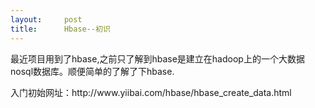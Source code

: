 ```yaml
---
layout:     post
title:      Hbase--初识
---
```

<div id="article_content" class="article_content clearfix csdn-tracking-statistics" data-pid="blog" data-mod="popu_307" data-dsm="post">
								            <link rel="stylesheet" href="https://csdnimg.cn/release/phoenix/template/css/ck_htmledit_views-f76675cdea.css">
						<div class="htmledit_views" id="content_views">
                
<p>最近项目用到了hbase,之前只了解到hbase是建立在hadoop上的一个大数据nosql数据库。顺便简单的了解了下hbase.</p>
<p>入门初始网址：http://www.yiibai.com/hbase/hbase_create_data.html</p>
            </div>
                </div>